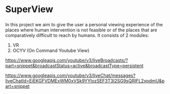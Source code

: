 # SuperView
### 
In this project we aim to give the user a personal viewing experience of the places where human intervention is not feasible or of the places that are comparatively difficult to reach by humans.
It consists of 2 modules:

1. VR
2. OCYV (On Command Youtube View)

https://www.googleapis.com/youtube/v3/liveBroadcasts/?part=snippet&broadcastStatus=active&broadcastType=persistent

https://www.googleapis.com/youtube/v3/liveChat/messages?liveChatId=EiEKGFVDMExWM0xVSk9YYlozSEF3T3I2SG9sQRIFL2xpdmU&part=snippet
